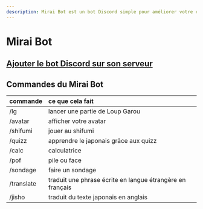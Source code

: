```yaml
---
description: Mirai Bot est un bot Discord simple pour améliorer votre expérience Discord.
---
```


# Mirai Bot

## [ Ajouter le bot Discord sur son serveur](https://discordapp.com/api/oauth2/authorize?client_id=282635213769539584&scope=bot&permissions=1)

## Commandes du Mirai Bot

| commande | ce que cela fait |
| :--- | :--- |
| /lg | lancer une partie de Loup Garou |
| /avatar | afficher votre avatar |
| /shifumi | jouer au shifumi |
| /quizz | apprendre le japonais grâce aux quizz |
| /calc | calculatrice |
| /pof | pile ou face |
| /sondage | faire un sondage |
| /translate | traduit une phrase écrite en langue étrangère en français |
| /jisho | traduit du texte japonais en anglais |

#### 

